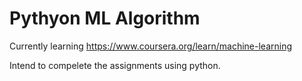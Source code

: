 # Pythyon ML Algorithm

Currently learning https://www.coursera.org/learn/machine-learning

Intend to compelete the assignments using python.
